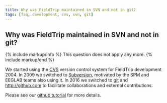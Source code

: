 ```yaml
---
title: Why was FieldTrip maintained in SVN and not in git?
tags: [faq, development, cvs, svn, git]
---
```


## Why was FieldTrip maintained in SVN and not in git?

{% include markup/info %}
This question does not apply any more.
{% include markup/end %}

We started using the [CVS](/development/cvs) version control system for FieldTrip development 2004.
In 2009 we switched to [ Subversion](/development/svn), motivated by the SPM and EEGLAB teams also using it. In 2016 we switched to [git](/development/git) and http://github.com to facilitate collaborations and external contributions.

Please see our [github tutorial](/development/git) for more details.
